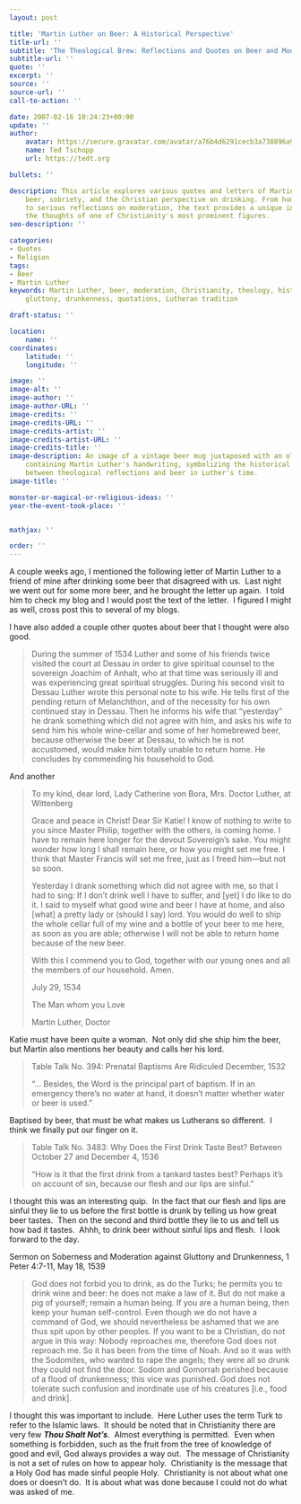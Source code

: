```yaml
---
layout: post

title: 'Martin Luther on Beer: A Historical Perspective'
title-url: ''
subtitle: 'The Theological Brew: Reflections and Quotes on Beer and Moderation'
subtitle-url: ''
quote: ''
excerpt: ''
source: ''
source-url: ''
call-to-action: ''

date: 2007-02-16 10:24:23+00:00
update: ''
author:
    avatar: https://secure.gravatar.com/avatar/a76b4d6291cecb3a738896a971bfb903?s=512&d=mp&r=g
    name: Ted Tschopp
    url: https://tedt.org

bullets: ''

description: This article explores various quotes and letters of Martin Luther concerning
    beer, sobriety, and the Christian perspective on drinking. From humorous anecdotes
    to serious reflections on moderation, the text provides a unique insight into
    the thoughts of one of Christianity's most prominent figures.
seo-description: ''

categories:
- Quotes
- Religion
tags:
- Beer
- Martin Luther
keywords: Martin Luther, beer, moderation, Christianity, theology, history, soberness,
    gluttony, drunkenness, quotations, Lutheran tradition

draft-status: ''

location:
    name: ''
coordinates:
    latitude: ''
    longitude: ''

image: ''
image-alt: ''
image-author: ''
image-author-URL: ''
image-credits: ''
image-credits-URL: ''
image-credits-artist: ''
image-credits-artist-URL: ''
image-credits-title: ''
image-description: An image of a vintage beer mug juxtaposed with an old parchment
    containing Martin Luther's handwriting, symbolizing the historical connection
    between theological reflections and beer in Luther's time.
image-title: ''

monster-or-magical-or-religious-ideas: ''
year-the-event-took-place: ''


mathjax: ''

order: ''
---
```

A couple weeks ago, I mentioned the following letter of Martin Luther to a friend of mine after drinking some beer that disagreed with us.  Last night we went out for some more beer, and he brought the letter up again.  I told him to check my blog and I would post the text of the letter.  I figured I might as well, cross post this to several of my blogs.

I have also added a couple other quotes about beer that I thought were also good.

> During the summer of 1534 Luther and some of his friends twice visited the court at Dessau in order to give spiritual counsel to the sovereign Joachim of Anhalt, who at that time was seriously ill and was experiencing great spiritual struggles. During his second visit to Dessau Luther wrote this personal note to his wife. He tells first of the pending return of Melanchthon, and of the necessity for his own continued stay in Dessau. Then he informs his wife that “yesterday” he drank something which did not agree with him, and asks his wife to send him his whole wine-cellar and some of her homebrewed beer, because otherwise the beer at Dessau, to which he is not accustomed, would make him totally unable to return home. He concludes by commending his household to God.

And another

> To my kind, dear lord, Lady Catherine von Bora, Mrs. Doctor Luther, at Wittenberg
> 
> Grace and peace in Christ! Dear Sir Katie! I know of nothing to write to you since Master Philip, together with the others, is coming home. I have to remain here longer for the devout Sovereign’s sake. You might wonder how long I shall remain here, or how you might set me free. I think that Master Francis will set me free, just as I freed him—but not so soon.
> 
> Yesterday I drank something which did not agree with me, so that I had to sing: If I don’t drink well I have to suffer, and [yet] I do like to do it. I said to myself what good wine and beer I have at home, and also [what] a pretty lady or (should I say) lord. You would do well to ship the whole cellar full of my wine and a bottle of your beer to me here, as soon as you are able; otherwise I will not be able to return home because of the new beer.
> 
> With this I commend you to God, together with our young ones and all the members of our household. Amen.
> 
> July 29, 1534
>  
> The Man whom you Love
>  
> Martin Luther, Doctor

Katie must have been quite a woman.  Not only did she ship him the beer, but Martin also mentions her beauty and calls her his lord.

> Table Talk No. 394: Prenatal Baptisms Are Ridiculed December, 1532
> 
> “&#8230; Besides, the Word is the principal part of baptism. If in an emergency there’s no water at hand, it doesn’t matter whether water or beer is used.”

Baptised by beer, that must be what makes us Lutherans so different.  I think we finally put our finger on it.

> Table Talk No. 3483: Why Does the First Drink Taste Best? Between October 27 and December 4, 1536
> 
> “How is it that the first drink from a tankard tastes best? Perhaps it’s on account of sin, because our flesh and our lips are sinful.”

I thought this was an interesting quip.  In the fact that our flesh and lips are sinful they lie to us before the first bottle is drunk by telling us how great beer tastes.  Then on the second and third bottle they lie to us and tell us how bad it tastes.  Ahhh, to drink beer without sinful lips and flesh.  I look forward to the day.

Sermon on Soberness and Moderation against Gluttony and Drunkenness, 1 Peter 4:7-11, May 18, 1539

> God does not forbid you to drink, as do the Turks; he permits you to drink wine and beer: he does not make a law of it. But do not make a pig of yourself; remain a human being. If you are a human being, then keep your human self-control. Even though we do not have a command of God, we should nevertheless be ashamed that we are thus spit upon by other peoples. If you want to be a Christian, do not argue in this way: Nobody reproaches me, therefore God does not reproach me. So it has been from the time of Noah. And so it was with the Sodomites, who wanted to rape the angels; they were all so drunk they could not find the door. Sodom and Gomorrah perished because of a flood of drunkenness; this vice was punished. God does not tolerate such confusion and inordinate use of his creatures [i.e., food and drink].

<p>
  I thought this was important to include.  Here Luther uses the term Turk to refer to the Islamic laws.  It should be noted that in Christianity there are very few <em><strong>Thou Shalt Not’s</strong></em>.  Almost everything is permitted.  Even when something is forbidden, such as the fruit from the tree of knowledge of good and evil, God always provides a way out.  The message of Christianity is not a set of rules on how to appear holy.  Christianity is the message that a Holy God has made sinful people Holy.  Christianity is not about what one does or doesn’t do.  It is about what was done because I could not do what was asked of me.
</p>
